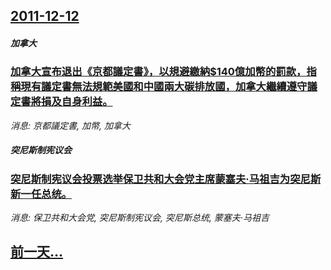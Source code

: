 ## [2011-12-12](/news/2011/12/12/index.md)

##### 加拿大
### [加拿大宣布退出《京都議定書》，以規避繳納$140億加幣的罰款，指稱現有議定書無法規範美國和中國兩大碳排放國，加拿大繼續遵守議定書將損及自身利益。 ](/news/2011/12/12/加拿大宣布退出-京都議定書-以規避繳納-140億加幣的罰款-指稱現有議定書無法規範美國和中國兩大碳排放國-加拿大繼續遵.md)
_消息: 京都議定書, 加幣, 加拿大_

##### 突尼斯制宪议会
### [突尼斯制宪议会投票选举保卫共和大会党主席蒙塞夫·马祖吉为突尼斯新一任总统。](/news/2011/12/12/突尼斯制宪议会投票选举保卫共和大会党主席蒙塞夫-马祖吉为突尼斯新一任总统.md)
_消息: 保卫共和大会党, 突尼斯制宪议会, 突尼斯总统, 蒙塞夫·马祖吉_

## [前一天...](/news/2011/12/11/index.md)

